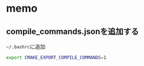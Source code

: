 # memo

## compile_commands.jsonを追加する

`~/.bashrc`に追加

```bash
export CMAKE_EXPORT_COMPILE_COMMANDS=1
```

